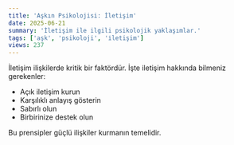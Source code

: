 ```yaml
---
title: 'Aşkın Psikolojisi: İletişim'
date: 2025-06-21
summary: 'İletişim ile ilgili psikolojik yaklaşımlar.'
tags: ['aşk', 'psikoloji', 'i̇letişim']
views: 237
---
```


İletişim ilişkilerde kritik bir faktördür. İşte i̇letişim hakkında bilmeniz gerekenler:

- Açık iletişim kurun
- Karşılıklı anlayış gösterin
- Sabırlı olun
- Birbirinize destek olun

Bu prensipler güçlü ilişkiler kurmanın temelidir.